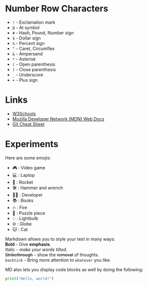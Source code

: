 # Number Row Characters

- `!` - Exclamation mark
- `@` - At symbol
- `#` - Hash, Pound, Number sign
- `$` - Dollar sign
- `%` - Percent sign
- `^` - Caret, Circumflex
- `&` - Ampersand
- `*` - Asterisk
- `(` - Open parenthesis
- `)` - Close parenthesis
- `_` - Underscore
- `+` - Plus sign

# Links

- [W3Schools](https://www.w3schools.com/)
- [Mozilla Developer Network (MDN) Web Docs](https://developer.mozilla.org/en-US/)
- [Git Cheat Sheet](https://education.github.com/git-cheat-sheet-education.pdf)

# Experiments

Here are some emojis:  
- 🎮 : Video game  
- 💻 : Laptop  
- 🚀 : Rocket  
- 🛠 : Hammer and wrench
- 🧑‍💻 : Developer  
- 📚 : Books
- 🔥 : Fire
- 🧩 : Puzzle piece
- 💡 : Lightbulb
- 🌐 : Globe 
- 🐱 : Cat

Markdown allows you to style your text in many ways:  
**Bold** - Give **emphasis**.  
_Italic_ - _make your words tilted_.  
~~Strikethrough~~ - show the ~~removal~~ of thoughts.  
`backtick` - Bring more attention to `whatever` you like.  

MD also lets you display code blocks as well by doing the following:

```python
print("Hello, world!")
